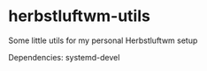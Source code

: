 # herbstluftwm-utils
Some little utils for my personal Herbstluftwm setup

Dependencies:
systemd-devel